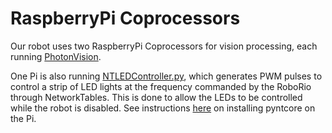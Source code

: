 # RaspberryPi Coprocessors
Our robot uses two RaspberryPi Coprocessors for vision processing, each running 
[PhotonVision](https://photonvision.org/).

One Pi is also running [NTLEDController.py](NTLEDController.py), which generates 
PWM pulses to control a strip of LED lights at the frequency commanded by the 
RoboRio through NetworkTables. This is done to allow the LEDs to be controlled 
while the robot is disabled. See instructions [here](https://robotpy.readthedocs.io/en/stable/install/pyntcore.html)
on installing pyntcore on the Pi.
